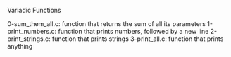 Variadic Functions

0-sum_them_all.c: function that returns the sum of all its parameters
1-print_numbers.c: function that prints numbers, followed by a new line
2-print_strings.c: function that prints strings
3-print_all.c: function that prints anything

